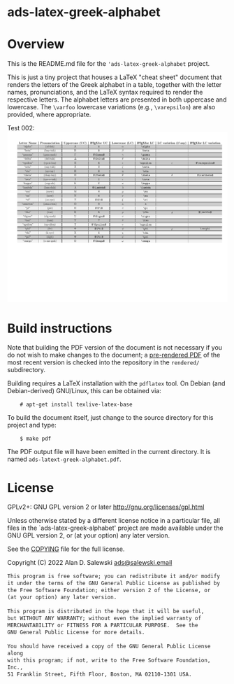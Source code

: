 # ads-latex-greek-alphabet

# Overview

This is the README.md file for the `'ads-latex-greek-alphabet` project.

This is just a tiny project that houses a LaTeX "cheat sheet" document that
renders the letters of the Greek alphabet in a table, together with the letter
names, pronunciations, and the LaTeX syntax required to render the respective
letters. The alphabet letters are presented in both uppercase and
lowercase. The `\varfoo` lowercase variations (e.g., `\varepsilon`) are also
provided, where appropriate.

Test 002:
![This is the PDF][EXPTPNG]


# Build instructions

Note that building the PDF version of the document is not necessary if you do
not wish to make changes to the document; a [pre-rendered PDF][RENDPDF] of the
most recent version is checked into the repository in the `rendered/`
subdirectory.

Building requires a LaTeX installation with the `pdflatex` tool. On Debian
(and Debian-derived) GNU/Linux, this can be obtained via:
```
    # apt-get install texlive-latex-base
```

To build the document itself, just change to the source directory for this
project and type:

```
    $ make pdf
```

The PDF output file will have been emitted in the current directory. It is
named `ads-latext-greek-alphabet.pdf`.


# License

GPLv2+: GNU GPL version 2 or later <http://gnu.org/licenses/gpl.html>

Unless otherwise stated by a different license notice in a particular file,
all files in the `ads-latex-greek-alphabet' project are made available under
the GNU GPL version 2, or (at your option) any later version.

See the [COPYING] file for the full license.

Copyright (C) 2022 Alan D. Salewski <ads@salewski.email>

    This program is free software; you can redistribute it and/or modify
    it under the terms of the GNU General Public License as published by
    the Free Software Foundation; either version 2 of the License, or
    (at your option) any later version.

    This program is distributed in the hope that it will be useful,
    but WITHOUT ANY WARRANTY; without even the implied warranty of
    MERCHANTABILITY or FITNESS FOR A PARTICULAR PURPOSE.  See the
    GNU General Public License for more details.

    You should have received a copy of the GNU General Public License along
    with this program; if not, write to the Free Software Foundation, Inc.,
    51 Franklin Street, Fifth Floor, Boston, MA 02110-1301 USA.


[COPYING]: ./COPYING "file: COPYING"
[RENDPDF]: ./rendered/ads-latex-greek-alphabet.pdf "file: ads-latex-greek-alphabet.pdf"
[EXPTPNG]: ./rendered/ads-latex-greek-alphabet-as-exported-image.png
